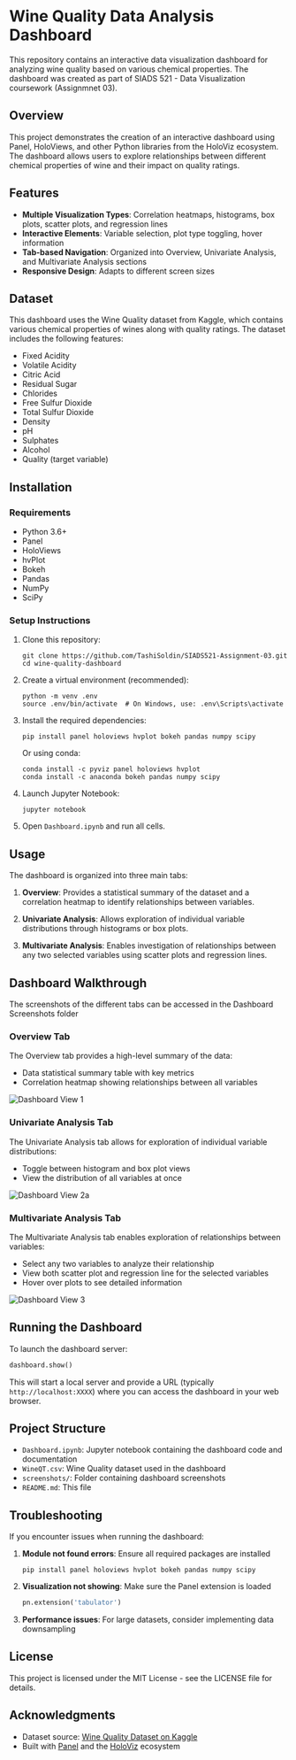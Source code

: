 # Wine Quality Data Analysis Dashboard

This repository contains an interactive data visualization dashboard for analyzing wine quality based on various chemical properties. The dashboard was created as part of SIADS 521 - Data Visualization coursework (Assignmnet 03).

## Overview

This project demonstrates the creation of an interactive dashboard using Panel, HoloViews, and other Python libraries from the HoloViz ecosystem. The dashboard allows users to explore relationships between different chemical properties of wine and their impact on quality ratings.

## Features

- **Multiple Visualization Types**: Correlation heatmaps, histograms, box plots, scatter plots, and regression lines
- **Interactive Elements**: Variable selection, plot type toggling, hover information
- **Tab-based Navigation**: Organized into Overview, Univariate Analysis, and Multivariate Analysis sections
- **Responsive Design**: Adapts to different screen sizes

## Dataset

This dashboard uses the Wine Quality dataset from Kaggle, which contains various chemical properties of wines along with quality ratings. The dataset includes the following features:

- Fixed Acidity
- Volatile Acidity
- Citric Acid
- Residual Sugar
- Chlorides
- Free Sulfur Dioxide
- Total Sulfur Dioxide
- Density
- pH
- Sulphates
- Alcohol
- Quality (target variable)

## Installation

### Requirements

- Python 3.6+
- Panel
- HoloViews
- hvPlot
- Bokeh
- Pandas
- NumPy
- SciPy

### Setup Instructions

1. Clone this repository:
   ```
   git clone https://github.com/TashiSoldin/SIADS521-Assignment-03.git
   cd wine-quality-dashboard
   ```

2. Create a virtual environment (recommended):
   ```
   python -m venv .env
   source .env/bin/activate  # On Windows, use: .env\Scripts\activate
   ```

3. Install the required dependencies:
   ```
   pip install panel holoviews hvplot bokeh pandas numpy scipy
   ```
   
   Or using conda:
   ```
   conda install -c pyviz panel holoviews hvplot
   conda install -c anaconda bokeh pandas numpy scipy
   ```

4. Launch Jupyter Notebook:
   ```
   jupyter notebook
   ```

5. Open `Dashboard.ipynb` and run all cells.

## Usage

The dashboard is organized into three main tabs:

1. **Overview**: Provides a statistical summary of the dataset and a correlation heatmap to identify relationships between variables.

2. **Univariate Analysis**: Allows exploration of individual variable distributions through histograms or box plots.

3. **Multivariate Analysis**: Enables investigation of relationships between any two selected variables using scatter plots and regression lines.

## Dashboard Walkthrough
The screenshots of the different tabs can be accessed in the Dashboard Screenshots folder

### Overview Tab
The Overview tab provides a high-level summary of the data:
- Data statistical summary table with key metrics
- Correlation heatmap showing relationships between all variables

![Dashboard View 1](https://github.com/user-attachments/assets/ed91f78f-1807-466f-b54c-14d2f36f3c95)

### Univariate Analysis Tab
The Univariate Analysis tab allows for exploration of individual variable distributions:
- Toggle between histogram and box plot views
- View the distribution of all variables at once

![Dashboard View 2a](https://github.com/user-attachments/assets/f4feeb2a-4779-46bf-8592-83dd62092030)

### Multivariate Analysis Tab
The Multivariate Analysis tab enables exploration of relationships between variables:
- Select any two variables to analyze their relationship
- View both scatter plot and regression line for the selected variables
- Hover over plots to see detailed information

![Dashboard View 3](https://github.com/user-attachments/assets/d263abd7-e238-47aa-b730-16a35c4f2dcc)

## Running the Dashboard

To launch the dashboard server:

```python
dashboard.show()
```

This will start a local server and provide a URL (typically `http://localhost:XXXX`) where you can access the dashboard in your web browser.

## Project Structure

- `Dashboard.ipynb`: Jupyter notebook containing the dashboard code and documentation
- `WineQT.csv`: Wine Quality dataset used in the dashboard
- `screenshots/`: Folder containing dashboard screenshots
- `README.md`: This file

## Troubleshooting

If you encounter issues when running the dashboard:

1. **Module not found errors**: Ensure all required packages are installed
   ```
   pip install panel holoviews hvplot bokeh pandas numpy scipy
   ```

2. **Visualization not showing**: Make sure the Panel extension is loaded
   ```python
   pn.extension('tabulator')
   ```

3. **Performance issues**: For large datasets, consider implementing data downsampling

## License

This project is licensed under the MIT License - see the LICENSE file for details.

## Acknowledgments

- Dataset source: [Wine Quality Dataset on Kaggle](https://www.kaggle.com/datasets/yasserh/wine-quality-dataset)
- Built with [Panel](https://panel.holoviz.org/) and the [HoloViz](https://holoviz.org/) ecosystem
